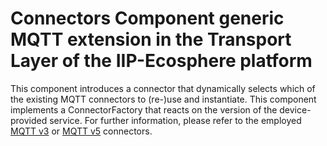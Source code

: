# Connectors Component generic MQTT extension in the Transport Layer of the IIP-Ecosphere platform

This component introduces a connector that dynamically selects which of the existing MQTT connectors to (re-)use and instantiate. This component implements a ConnectorFactory that reacts on the version of the device-provided service. For further information, please refer to the employed [MQTT v3](../connectors.mqttv3/README.md) or [MQTT v5](../connectors.mqttv5/README.md) connectors.

